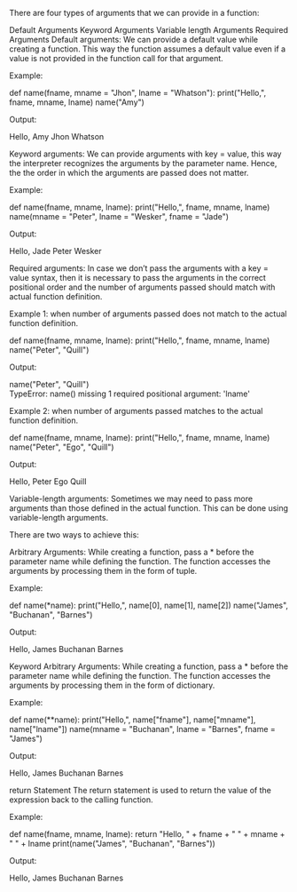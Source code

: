 There are four types of arguments that we can provide in a function:

Default Arguments
Keyword Arguments
Variable length Arguments
Required Arguments
Default arguments:
We can provide a default value while creating a function. This way the function assumes a default value even if a value is not provided in the function call for that argument.

Example:

def name(fname, mname = "Jhon", lname = "Whatson"):
    print("Hello,", fname, mname, lname)
name("Amy")

Output:

Hello, Amy Jhon Whatson

Keyword arguments:
We can provide arguments with key = value, this way the interpreter recognizes the arguments by the parameter name. Hence, the the order in which the arguments are passed does not matter.

Example:

def name(fname, mname, lname):
    print("Hello,", fname, mname, lname)
name(mname = "Peter", lname = "Wesker", fname = "Jade")

Output:

Hello, Jade Peter Wesker

Required arguments:
In case we don’t pass the arguments with a key = value syntax, then it is necessary to pass the arguments in the correct positional order and the number of arguments passed should match with actual function definition.

Example 1: when number of arguments passed does not match to the actual function definition.

def name(fname, mname, lname):
    print("Hello,", fname, mname, lname)
name("Peter", "Quill")

Output:

name("Peter", "Quill")\
TypeError: name() missing 1 required positional argument: 'lname'

Example 2: when number of arguments passed matches to the actual function definition.

def name(fname, mname, lname):
    print("Hello,", fname, mname, lname)
name("Peter", "Ego", "Quill")

Output:

Hello, Peter Ego Quill

Variable-length arguments:
Sometimes we may need to pass more arguments than those defined in the actual function. This can be done using variable-length arguments.

There are two ways to achieve this:

Arbitrary Arguments:
While creating a function, pass a * before the parameter name while defining the function. The function accesses the arguments by processing them in the form of tuple.

Example:

def name(*name):
    print("Hello,", name[0], name[1], name[2])
name("James", "Buchanan", "Barnes")

Output:

Hello, James Buchanan Barnes

Keyword Arbitrary Arguments:
While creating a function, pass a * before the parameter name while defining the function. The function accesses the arguments by processing them in the form of dictionary.

Example:

def name(**name):
    print("Hello,", name["fname"], name["mname"], name["lname"])
name(mname = "Buchanan", lname = "Barnes", fname = "James")

Output:

Hello, James Buchanan Barnes

return Statement
The return statement is used to return the value of the expression back to the calling function.

Example:

def name(fname, mname, lname):
    return "Hello, " + fname + " " + mname + " " + lname
print(name("James", "Buchanan", "Barnes"))

Output:

Hello, James Buchanan Barnes